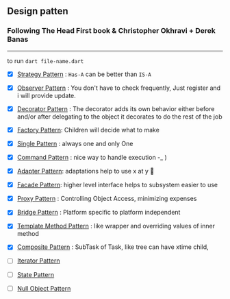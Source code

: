 ## Design patten

### Following The Head First book & Christopher Okhravi + Derek Banas

---

to run `dart file-name.dart`

- [x] [Strategy Pattern](strategy_patterns.dart) : `Has-A` can be better than `IS-A`

- [x] [Observer Pattern](observer_pattern.dart) : You don't have to check frequently, Just register and i will provide update.

- [x] [Decorator Pattern](decorator_pattern.dart) : The decorator adds its own behavior either before and/or after delegating to the object it
      decorates to do the rest of the job

- [x] [Factory Pattern](factoryMethod_pattern.dart): Children will decide what to make

- [x] [Single Pattern](singleton_pattern.dart) : always one and only One
- [x] [Command Pattern](command_pattern.dart) : nice way to handle execution -\_ )
- [x] [Adapter Pattern](adapter_pattern.dart): adaptations help to use x at y 🤣
- [x] [Facade Pattern](facade_pattern.dart.dart): higher level interface helps to subsystem easier to use
- [x] [Proxy Pattern](proxy_pattern.dart) : Controlling Object Access, minimizing expenses

- [x] [Bridge Pattern](bridge_pattern.dart) : Platform specific to platform independent

- [x] [Template Method Pattern](template_method_pattern.dart) : like wrapper and overriding values of inner method

- [x] [Composite Pattern](composite_pattern.dart) : SubTask of Task, like tree can have xtime child,

- [ ] [Iterator Pattern]()

- [ ] [State Pattern]()

- [ ] [Null Object Pattern]()
